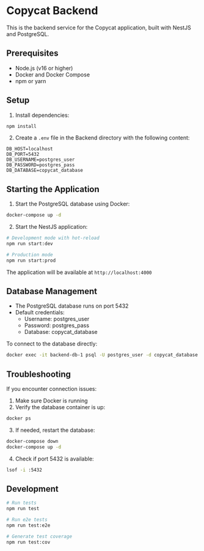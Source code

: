 # Copycat Backend

This is the backend service for the Copycat application, built with NestJS and PostgreSQL.

## Prerequisites

- Node.js (v16 or higher)
- Docker and Docker Compose
- npm or yarn

## Setup

1. Install dependencies:

```bash
npm install
```

2. Create a `.env` file in the Backend directory with the following content:

```env
DB_HOST=localhost
DB_PORT=5432
DB_USERNAME=postgres_user
DB_PASSWORD=postgres_pass
DB_DATABASE=copycat_database
```

## Starting the Application

1. Start the PostgreSQL database using Docker:

```bash
docker-compose up -d
```

2. Start the NestJS application:

```bash
# Development mode with hot-reload
npm run start:dev

# Production mode
npm run start:prod
```

The application will be available at `http://localhost:4000`

## Database Management

- The PostgreSQL database runs on port 5432
- Default credentials:
  - Username: postgres_user
  - Password: postgres_pass
  - Database: copycat_database

To connect to the database directly:

```bash
docker exec -it backend-db-1 psql -U postgres_user -d copycat_database
```

## Troubleshooting

If you encounter connection issues:

1. Make sure Docker is running
2. Verify the database container is up:

```bash
docker ps
```

3. If needed, restart the database:

```bash
docker-compose down
docker-compose up -d
```

4. Check if port 5432 is available:

```bash
lsof -i :5432
```

## Development

```bash
# Run tests
npm run test

# Run e2e tests
npm run test:e2e

# Generate test coverage
npm run test:cov
```

